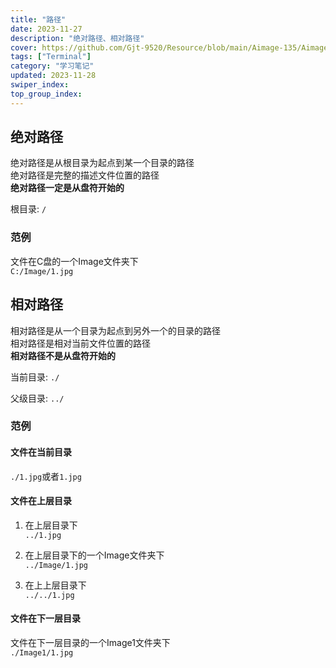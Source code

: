 ```yaml
---
title: "路径"
date: 2023-11-27
description: "绝对路径、相对路径"
cover: https://github.com/Gjt-9520/Resource/blob/main/Aimage-135/Aimage32.jpg?raw=true
tags: ["Terminal"]
category: "学习笔记"
updated: 2023-11-28
swiper_index:
top_group_index:
---
```


## 绝对路径

绝对路径是从根目录为起点到某一个目录的路径  
绝对路径是完整的描述文件位置的路径  
**绝对路径一定是从盘符开始的**  

根目录: `/`  

### 范例
 
文件在C盘的一个Image文件夹下   
`C:/Image/1.jpg`  

## 相对路径

相对路径是从一个目录为起点到另外一个的目录的路径  
相对路径是相对当前文件位置的路径  
**相对路径不是从盘符开始的**  

当前目录: `./`  

父级目录: `../`  

### 范例

#### 文件在当前目录

`./1.jpg`或者`1.jpg`  

#### 文件在上层目录

1. 在上层目录下  
`../1.jpg`  

2. 在上层目录下的一个Image文件夹下  
`../Image/1.jpg`  

3. 在上上层目录下  
`../../1.jpg`  

#### 文件在下一层目录

文件在下一层目录的一个Image1文件夹下  
`./Image1/1.jpg`     
